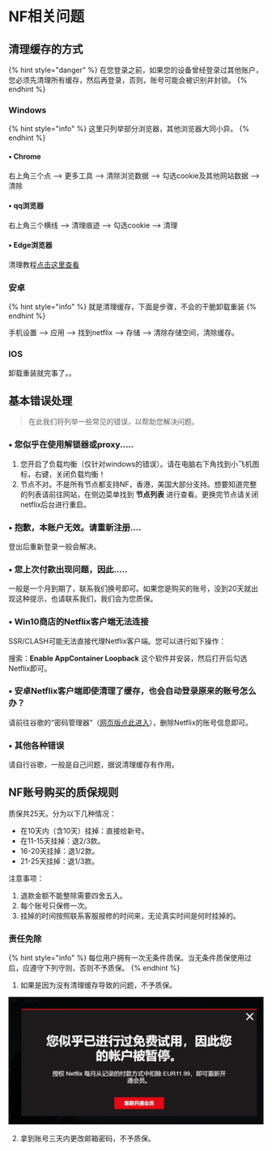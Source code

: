 # NF相关问题

## 清理缓存的方式

{% hint style="danger" %}
在您登录之前，如果您的设备曾经登录过其他账户，您必须先清理所有缓存，然后再登录，否则，账号可能会被识别并封锁。
{% endhint %}

### Windows

{% hint style="info" %}
这里只列举部分浏览器，其他浏览器大同小异。
{% endhint %}

#### • Chrome

右上角三个点 --&gt; 更多工具 --&gt; 清除浏览数据 --&gt; 勾选cookie及其他网站数据 --&gt;清除

#### • qq浏览器

右上角三个横线 --&gt; 清理痕迹 --&gt; 勾选cookie --&gt; 清理

#### • Edge浏览器

清理教程[点击这里查看](https://jingyan.baidu.com/article/ae97a6460426f8bbfd461d13.html)

### 安卓

{% hint style="info" %}
就是清理缓存，下面是步骤，不会的干脆卸载重装
{% endhint %}

手机设置 --&gt; 应用 --&gt; 找到netflix --&gt; 存储 --&gt; 清除存储空间，清除缓存。

### IOS

卸载重装就完事了。。

## 基本错误处理

> 在此我们将列举一些常见的错误，以帮助您解决问题。

### • 您似乎在使用解锁器或proxy.....

1. 您开启了负载均衡（仅针对windows的错误）。请在电脑右下角找到小飞机图标，右键，关闭负载均衡！
2. 节点不对。不是所有节点都支持NF，香港，美国大部分支持。想要知道完整的列表请前往网站，在侧边菜单找到 **节点列表** 进行查看。更换完节点请关闭netflix后台进行重启。

### • 抱歉，本账户无效。请重新注册....

登出后重新登录一般会解决。

### • 您上次付款出现问题，因此.....

一般是一个月到期了，联系我们换号即可。如果您是购买的账号，没到20天就出现这种提示，也请联系我们，我们会为您质保。

### • Win10商店的Netflix客户端无法连接

SSR/CLASH可能无法直接代理Netflix客户端。您可以进行如下操作：

搜索：**Enable AppContainer Loopback**   这个软件并安装，然后打开后勾选Netflix即可。

### • 安卓Netflix客户端即使清理了缓存，也会自动登录原来的账号怎么办？

请前往谷歌的“密码管理器”（[网页版点此进入](https://passwords.google.com/?pli=1)），删除Netflix的账号信息即可。

### • 其他各种错误

请自行谷歌，一般是自己问题，据说清理缓存有作用。

## NF账号购买的质保规则

质保共25天。分为以下几种情况：

* 在10天内（含10天）挂掉：直接给新号。
* 在11-15天挂掉：退2/3款。
* 16-20天挂掉：退1/2款。
* 21-25天挂掉：退1/3款。

注意事项：

1. 退款金额不能整除需要四舍五入。
2. 每个账号只保修一次。
3. 挂掉的时间按照联系客服报修的时间来，无论真实时间是何时挂掉的。

### 责任免除

{% hint style="info" %}
每位用户拥有一次无条件质保。当无条件质保使用过后，应遵守下列守则，否则不予质保。
{% endhint %}

1. 如果是因为没有清理缓存导致的问题，不予质保。

![&#x56E0;&#x672A;&#x6E05;&#x7406;&#x7F13;&#x5B58;&#x5BFC;&#x81F4;&#x7684;&#x95EE;&#x9898;&#x5982;&#x56FE;&#x6240;&#x793A;](../.gitbook/assets/photo_2019-07-22_11-02-26.jpg)

2. 拿到账号三天内更改邮箱密码，不予质保。


